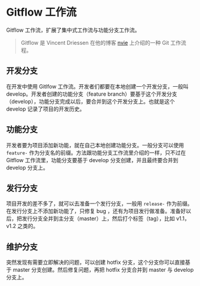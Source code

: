 # Gitflow 工作流

Gitflow 工作流，扩展了集中式工作流与功能分支工作流。

> Gitflow 是 Vincent Driessen 在他的博客 [nvie](http://nvie.com/posts/a-successful-git-branching-model/) 上介绍的一种 Git 工作流程。

## 开发分支

在开发中使用 Gitlfow 工作流。开发者们都要在本地创建一个开发分支，一般叫 develop。开发者创建的功能分支（feature branch）要基于这个开发分支（develop），功能分支完成以后，要合并到这个开发分支上。也就是这个 develop 记录了项目的开发历史。

## 功能分支

开发者要为项目添加新功能，就在自己本地创建功能分支。一般分支可以使用 `feature-` 作为分支名的前缀。方法跟功能分支工作流里介绍的一样，只不过在 Gitflow 工作流里，功能分支要基于 develop 分支创建，并且最终要合并到 develop 分支上。

## 发行分支

项目开发的差不多了，就可以去准备一个发行分支，一般用 `release-` 作为前缀。在发行分支上不添加新功能了，只修复 bug ，还有为项目发行做准备。准备好以后，把发行分支全并到主分支（master）上，然后打个标签（tag），比如 v1.1，v1.2 之类的。

## 维护分支

突然发现有需要立即解决的问题，可以创建 hotfix 分支，这个分支你可以直接基于 master 分支创建。然后修复问题，再把 hotfix 分支合并到 master 与 develop 分支上。



